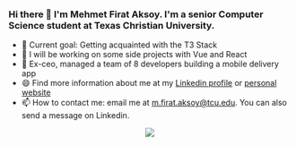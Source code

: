 
### Hi there 👋 I'm Mehmet Firat Aksoy. I'm a senior Computer Science student at Texas Christian University.

- 👯 Current goal: Getting acquainted with the T3 Stack
- 🔭 I will be working on some side projects with Vue and React
- 🌱 Ex-ceo, managed a team of 8 developers building a mobile delivery app
- 😄 Find more information about me at my [Linkedin profile](https://linkedin.com/in/mfirataksoy) or [personal website](https://mfirataksoy.com)
- 📫 How to contact me: email me at m.firat.aksoy@tcu.edu. You can also send a message on Linkedin.

<div align="center">
  <img align="center" src="https://github-readme-stats.anuraghazra1.vercel.app/api?username=mfirataksoy&show_icons=true" />
</div>
